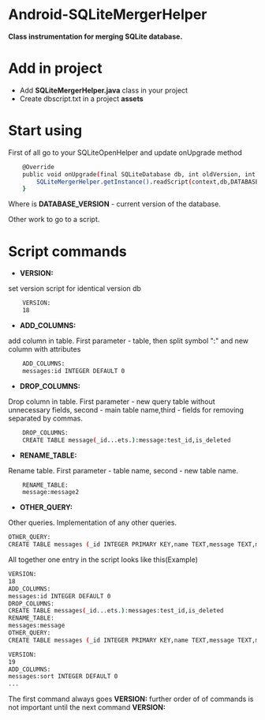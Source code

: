 # Android-SQLiteMergerHelper

__Class instrumentation for merging SQLite database.__

# Add in project

 - Add __SQLiteMergerHelper.java__ class in your project
 - Create dbscript.txt in a project __assets__
 
# Start using

First of all go to your SQLiteOpenHelper and update onUpgrade method

```sh
	@Override
    public void onUpgrade(final SQLiteDatabase db, int oldVersion, int newVersion) {
        SQLiteMergerHelper.getInstance().readScript(context,db,DATABASE_VERSION);
    }
```

Where is __DATABASE_VERSION__ - current version of the database.

Other work to go to a script.

# Script commands

 - __VERSION:__

  set version script for identical version db
```sh
	VERSION:
	18
```


 - __ADD_COLUMNS:__
 
  add column in table. First parameter - table, then split symbol ":" and new column with attributes
```sh
	ADD_COLUMNS:  
	messages:id INTEGER DEFAULT 0
```  

 - __DROP_COLUMNS:__
 
 Drop column in table. First parameter - new query table without unnecessary fields, second - main table name,third - fields for removing separated by commas.
```sh
	DROP_COLUMNS:
	CREATE TABLE message(_id...ets.):message:test_id,is_deleted 
```

 - __RENAME_TABLE:__
 
 Rename table. First parameter - table name, second - new table name.
```sh
	RENAME_TABLE:
	message:message2
```

 - __OTHER_QUERY:__
 
 Other queries. Implementation of any other queries.
 ```sh
 OTHER_QUERY:
 CREATE TABLE messages (_id INTEGER PRIMARY KEY,name TEXT,message TEXT,moderate TEXT)
 ```
 
 All together one entry in the script looks like this(Example)
 
 ```sh
 VERSION:
 18
 ADD_COLUMNS:  
 messages:id INTEGER DEFAULT 0
 DROP_COLUMNS:
 CREATE TABLE messages(_id...ets.):messages:test_id,is_deleted 
 RENAME_TABLE:
 messages:message
 OTHER_QUERY:
 CREATE TABLE messages (_id INTEGER PRIMARY KEY,name TEXT,message TEXT,moderate TEXT)
 
 VERSION:
 19
 ADD_COLUMNS:  
 messages:sort INTEGER DEFAULT 0
 ...
 ```
 
 The first command always goes __VERSION:__ further order of of commands is not important until the next command __VERSION:__
 
 